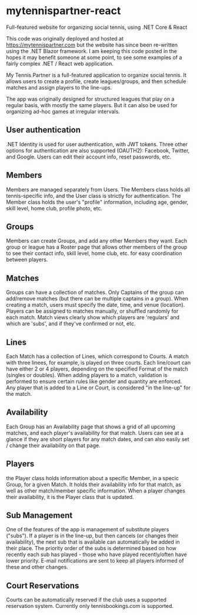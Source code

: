 # mytennispartner-react
Full-featured website for organizing social tennis, using .NET Core &amp; React

This code was originally deployed and hosted at https://mytennispartner.com but the website has since been re-written using the .NET Blazor framework.  I am keeping this code posted in the hopes it may benefit someone at some point, to see some examples of a fairly complex .NET / React web application.

My Tennis Partner is a full-featured application to organize social tennis.  It allows users to create a profile, create leagues/groups, and then schedule matches and assign players to the line-ups.

The app was originally designed for structured leagues that play on a regular basis, with mostly the same players.  But it can also be used for organizing ad-hoc games at irregular intervals.

## User authentication
.NET Identity is used for user authentication, with JWT tokens.  Three other options for authentication are also supported (OAUTH2): Facebook, Twitter, and Google.  Users can edit their account info, reset passwords, etc. 

## Members
Members are managed separately from Users.  The Members class holds all tennis-specific info, and the User class is strictly for authentication.  The Member class holds the user's "profile" information, including age, gender, skill level, home club, profile photo, etc.

## Groups
Members can create Groups, and add any other Members they want.  Each group or league has a Roster page that allows other members of the group to see their contact info, skill level, home club, etc. for easy coordination between players.

## Matches
Groups can have a collection of matches.  Only Captains of the group can add/remove matches (but there can be multiple captains in a group).  When creating a match, users must specify the date, time, and venue (location).  Players can be assigned to matches manually, or shuffled randomly for each match.  Match views clearly show which players are 'regulars' and which are 'subs', and if they've confirmed or not, etc.

## Lines
Each Match has a collection of Lines, which correspond to Courts.  A match with three linees, for example, is played on three courts.  Each line/court can have either 2 or 4 players, depending on the specified Format of the match (singles or doubles).  When adding players to a match, validation is performed to ensure certain rules like gender and quantity are enforced.  Any player that is added to a Line or Court, is considered "in the line-up" for the match.

## Availability
Each Group has an Availability page that shows a grid of all upcoming matches, and each player's availability for that match.  Users can see at a glance if they are short players for any match dates, and can also easily set / change their availability on that page.

## Players
the Player class holds information about a specific Member, in a specic Group, for a given Match.  It holds their availability info for that match, as well as other match/member specific information.  When a player changes their availability, it is the Player class that is updated.

## Sub Management
One of the features of the app is management of substitute players ("subs").  If a player is in the line-up, but then cancels (or changes their availability), the next sub that is available can automatically be added in their place.  The priority order of the subs is determined based on how recently each sub has played - those who have played recently/often have lower priority.  E-mail notifications are sent to keep all players informed of these and other changes.

## Court Reservations
Courts can be automatically reserved if the club uses a supported reservation system.  Currently only tennisbookings.com is supported.


